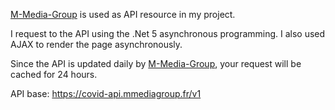
[M-Media-Group](https://github.com/M-Media-Group/Covid-19-API) is used as API resource in my project.

I request to the API using the .Net 5 asynchronous programming. I also used AJAX to render the page asynchronously.

Since the API is updated daily by [M-Media-Group](https://github.com/M-Media-Group/Covid-19-API), your request will be cached for 24 hours.


API base:
https://covid-api.mmediagroup.fr/v1
